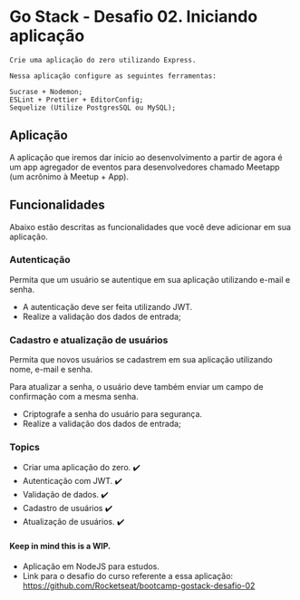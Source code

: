 # Go Stack - Desafio 02. Iniciando aplicação

```
Crie uma aplicação do zero utilizando Express.

Nessa aplicação configure as seguintes ferramentas:

Sucrase + Nodemon;
ESLint + Prettier + EditorConfig;
Sequelize (Utilize PostgresSQL ou MySQL);

```
## Aplicação

A aplicação que iremos dar início ao desenvolvimento a partir de agora é um app agregador de eventos para desenvolvedores chamado Meetapp (um acrônimo à Meetup + App).

## Funcionalidades

Abaixo estão descritas as funcionalidades que você deve adicionar em sua aplicação.

### Autenticação

Permita que um usuário se autentique em sua aplicação utilizando e-mail e senha.

- A autenticação deve ser feita utilizando JWT.
- Realize a validação dos dados de entrada;

### Cadastro e atualização de usuários

Permita que novos usuários se cadastrem em sua aplicação utilizando nome, e-mail e senha.

Para atualizar a senha, o usuário deve também enviar um campo de confirmação com a mesma senha.

- Criptografe a senha do usuário para segurança.
- Realize a validação dos dados de entrada;

### Topics

* Criar uma aplicação do zero. :heavy_check_mark:
* Autenticação com JWT. :heavy_check_mark:
* Validação de dados. :heavy_check_mark:
* Cadastro de usuários :heavy_check_mark:
* Atualização de usuários. :heavy_check_mark:


#### Keep in mind this is a WIP.

- Aplicação em NodeJS para estudos.
- Link para o desafio do curso referente a essa aplicação: <https://github.com/Rocketseat/bootcamp-gostack-desafio-02>

